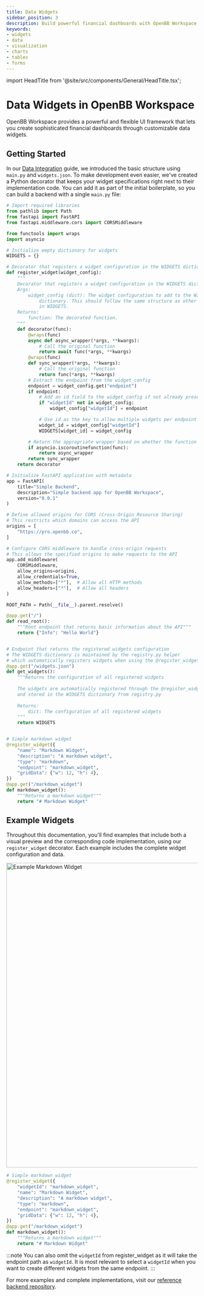 ```yaml
---
title: Data Widgets
sidebar_position: 3
description: Build powerful financial dashboards with OpenBB Workspace's flexible widget system
keywords:
- widgets
- data
- visualization
- charts
- tables
- forms
---
```


import HeadTitle from '@site/src/components/General/HeadTitle.tsx';

<HeadTitle title="Data Widgets | OpenBB Workspace Docs" />

# Data Widgets in OpenBB Workspace

OpenBB Workspace provides a powerful and flexible UI framework that lets you create sophisticated financial dashboards through customizable data widgets.

## Getting Started

In our [Data Integration](/getting-started/data-integration) guide, we introduced the basic structure using `main.py` and `widgets.json`. To make development even easier, we've created a Python decorator that keeps your widget specifications right next to their implementation code. You can add it as part of the initial boilerplate, so you can build a backend with a single `main.py` file:

```python
# Import required libraries
from pathlib import Path
from fastapi import FastAPI
from fastapi.middleware.cors import CORSMiddleware

from functools import wraps
import asyncio

# Initialize empty dictionary for widgets
WIDGETS = {}

# Decorator that registers a widget configuration in the WIDGETS dictionary.
def register_widget(widget_config):
    """
    Decorator that registers a widget configuration in the WIDGETS dictionary.
    Args:
        widget_config (dict): The widget configuration to add to the WIDGETS 
            dictionary. This should follow the same structure as other entries 
            in WIDGETS.
    Returns:
        function: The decorated function.
    """
    def decorator(func):
        @wraps(func)
        async def async_wrapper(*args, **kwargs):
            # Call the original function
            return await func(*args, **kwargs)
        @wraps(func)
        def sync_wrapper(*args, **kwargs):
            # Call the original function
            return func(*args, **kwargs)
        # Extract the endpoint from the widget_config
        endpoint = widget_config.get("endpoint")
        if endpoint:
            # Add an id field to the widget_config if not already present
            if "widgetId" not in widget_config:
                widget_config["widgetId"] = endpoint

            # Use id as the key to allow multiple widgets per endpoint
            widget_id = widget_config["widgetId"]
            WIDGETS[widget_id] = widget_config

        # Return the appropriate wrapper based on whether the function is async
        if asyncio.iscoroutinefunction(func):
            return async_wrapper
        return sync_wrapper
    return decorator

# Initialize FastAPI application with metadata
app = FastAPI(
    title="Simple Backend",
    description="Simple backend app for OpenBB Workspace",
    version="0.0.1"
)

# Define allowed origins for CORS (Cross-Origin Resource Sharing)
# This restricts which domains can access the API
origins = [
    "https://pro.openbb.co",
]

# Configure CORS middleware to handle cross-origin requests
# This allows the specified origins to make requests to the API
app.add_middleware(
    CORSMiddleware,
    allow_origins=origins,
    allow_credentials=True,
    allow_methods=["*"],  # Allow all HTTP methods
    allow_headers=["*"],  # Allow all headers
)

ROOT_PATH = Path(__file__).parent.resolve()

@app.get("/")
def read_root():
    """Root endpoint that returns basic information about the API"""
    return {"Info": "Hello World"}


# Endpoint that returns the registered widgets configuration
# The WIDGETS dictionary is maintained by the registry.py helper
# which automatically registers widgets when using the @register_widget decorator
@app.get("/widgets.json")
def get_widgets():
    """Returns the configuration of all registered widgets
    
    The widgets are automatically registered through the @register_widget decorator
    and stored in the WIDGETS dictionary from registry.py
    
    Returns:
        dict: The configuration of all registered widgets
    """
    return WIDGETS


# Simple markdown widget
@register_widget({
    "name": "Markdown Widget",
    "description": "A markdown widget",
    "type": "markdown",
    "endpoint": "markdown_widget",
    "gridData": {"w": 12, "h": 4},
})
@app.get("/markdown_widget")
def markdown_widget():
    """Returns a markdown widget"""
    return "# Markdown Widget"
```

## Example Widgets

Throughout this documentation, you'll find examples that include both a visual preview and the corresponding code implementation, using our `register_widget` decorator. Each example includes the complete widget configuration and data.

<div className="flex justify-center">
  <img width="800" alt="Example Markdown Widget" src="https://openbb-cms.directus.app/assets/60cbbcb5-194e-4c03-905e-65f3de7f4efe.png" />
</div>

```python
# Simple markdown widget
@register_widget({
    "widgetId": "markdown_widget",
    "name": "Markdown Widget",
    "description": "A markdown widget",
    "type": "markdown",
    "endpoint": "markdown_widget",
    "gridData": {"w": 12, "h": 4},
})
@app.get("/markdown_widget")
def markdown_widget():
    """Returns a markdown widget"""
    return "# Markdown Widget"
```

:::note
You can also omit the `widgetId` from register_widget as it will take the endpoint path as `widgetId`. It is most relevant to select a `widgetId` when you want to create different widgets from the same endpoint.
:::

For more examples and complete implementations, visit our [reference backend repository](https://github.com/OpenBB-finance/backend-examples-for-openbb-workspace/tree/main/getting-started/reference-backend).
